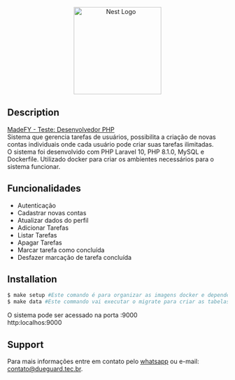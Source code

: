 <p align="center">
  <a href="http://nestjs.com/" target="blank"><img src="https://madefy.com.br/wp-content/themes/madefy/img/logo-header.png" width="200" alt="Nest Logo" /></a>
</p>

[circleci-image]: https://img.shields.io/circleci/build/github/nestjs/nest/master?token=abc123def456
[circleci-url]: https://circleci.com/gh/nestjs/nest

  <!--[![Backers on Open Collective](https://opencollective.com/nest/backers/badge.svg)](https://opencollective.com/nest#backer)
  [![Sponsors on Open Collective](https://opencollective.com/nest/sponsors/badge.svg)](https://opencollective.com/nest#sponsor)-->

## Description
[MadeFY - Teste: Desenvolvedor PHP](https://madefy.com.br)
<br>Sistema que gerencia tarefas de usuários, possibilita a criação de novas contas individuais onde cada usuário pode criar suas tarefas ilimitadas.<br>
O sistema foi desenvolvido com PHP Laravel 10, PHP 8.1.0, MySQL e Dockerfile.
Utilizado docker para criar os ambientes necessários para o sistema funcionar.

## Funcionalidades
  - Autenticação
  - Cadastrar novas contas
  - Atualizar dados do perfil
  - Adicionar Tarefas
  - Listar Tarefas
  - Apagar Tarefas
  - Marcar tarefa como concluída
  - Desfazer marcação de tarefa concluída
  


## Installation


```bash
$ make setup #Este comando é para organizar as imagens docker e dependências.
$ make data #Este commando vai executar o migrate para criar as tabelas.
```
O sistema pode ser acessado na porta :9000
<br>http:localhos:9000

## Support

Para mais informações entre em contato pelo [whatsapp](https://wa.me/556234420432) ou e-mail: contato@dueguard.tec.br.
